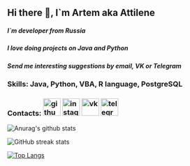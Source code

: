 ## Hi there 👋, I`m Artem aka Attilene
##### I`m developer from Russia
##### I love doing projects on Java and Python
##### Send me interesting suggestions by email, VK or Telegram

### Skills: Java, Python, VBA, R language, PostgreSQL


### Contacts:     [<img src='https://cdn.jsdelivr.net/npm/simple-icons@3.0.1/icons/github.svg' alt='github' height='40'>](https://github.com/Attilene)  [<img src='https://cdn.jsdelivr.net/npm/simple-icons@3.0.1/icons/instagram.svg' alt='instagram' height='40'>](https://www.instagram.com/artembakanov/)  [<img src='https://cdn.jsdelivr.net/npm/simple-icons@3.0.1/icons/vk.svg' alt='vk' height='40'>](https://vk.com/attilene)  [<img src='https://cdn.jsdelivr.net/npm/simple-icons@3.0.1/icons/telegram.svg' alt='telegram' height='40'>](https://t.me/attilene)   

![Anurag's github stats](https://github-readme-stats.vercel.app/api?username=Attilene&show_icons=true&theme=merco) 

![GitHub streak stats](https://github-readme-streak-stats.herokuapp.com/?user=Attilene)

[![Top Langs](https://github-readme-stats.vercel.app/api/top-langs/?username=Attilene&layout=compact)](https://github.com/anuraghazra/github-readme-stats)
  
